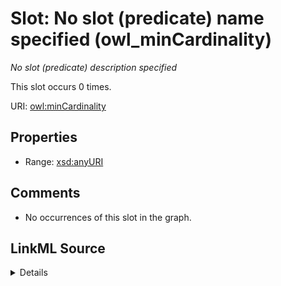 

# Slot: No slot (predicate) name specified (owl_minCardinality)


_No slot (predicate) description specified_






This slot occurs 0 times.


URI: [owl:minCardinality](http://www.w3.org/2002/07/owl#minCardinality)



<!-- no inheritance hierarchy -->








## Properties

* Range: [xsd:anyURI](http://www.w3.org/2001/XMLSchema#anyURI)





## Comments

* No occurrences of this slot in the graph.



## LinkML Source

<details>

```yaml
name: owl_minCardinality
annotations:
  count:
    tag: count
    value: 0
description: No slot (predicate) description specified
title: No slot (predicate) name specified
comments:
- No occurrences of this slot in the graph.
from_schema: fio-kg
rank: 1000
domain: owl_minCardinality
slot_uri: owl:minCardinality
alias: owl_minCardinality
range: uri

```
</details>